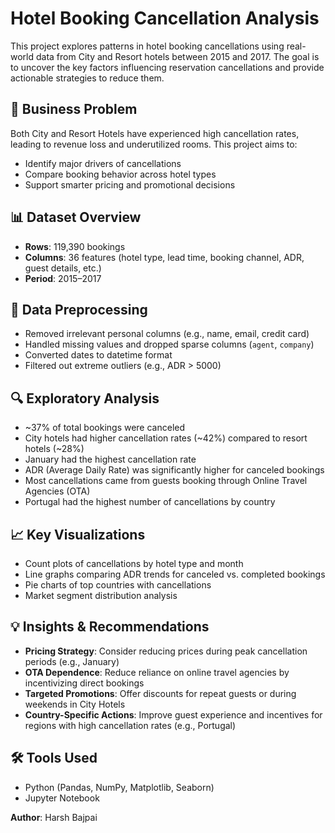 # Hotel Booking Cancellation Analysis

This project explores patterns in hotel booking cancellations using real-world data from City and Resort hotels between 2015 and 2017. The goal is to uncover the key factors influencing reservation cancellations and provide actionable strategies to reduce them.

## 📌 Business Problem

Both City and Resort Hotels have experienced high cancellation rates, leading to revenue loss and underutilized rooms. This project aims to:
- Identify major drivers of cancellations
- Compare booking behavior across hotel types
- Support smarter pricing and promotional decisions

## 📊 Dataset Overview

- **Rows**: 119,390 bookings
- **Columns**: 36 features (hotel type, lead time, booking channel, ADR, guest details, etc.)
- **Period**: 2015–2017

## 🧹 Data Preprocessing

- Removed irrelevant personal columns (e.g., name, email, credit card)
- Handled missing values and dropped sparse columns (`agent`, `company`)
- Converted dates to datetime format
- Filtered out extreme outliers (e.g., ADR > 5000)

## 🔍 Exploratory Analysis

- ~37% of total bookings were canceled
- City hotels had higher cancellation rates (~42%) compared to resort hotels (~28%)
- January had the highest cancellation rate
- ADR (Average Daily Rate) was significantly higher for canceled bookings
- Most cancellations came from guests booking through Online Travel Agencies (OTA)
- Portugal had the highest number of cancellations by country

## 📈 Key Visualizations

- Count plots of cancellations by hotel type and month
- Line graphs comparing ADR trends for canceled vs. completed bookings
- Pie charts of top countries with cancellations
- Market segment distribution analysis

## 💡 Insights & Recommendations

- **Pricing Strategy**: Consider reducing prices during peak cancellation periods (e.g., January)
- **OTA Dependence**: Reduce reliance on online travel agencies by incentivizing direct bookings
- **Targeted Promotions**: Offer discounts for repeat guests or during weekends in City Hotels
- **Country-Specific Actions**: Improve guest experience and incentives for regions with high cancellation rates (e.g., Portugal)

## 🛠 Tools Used

- Python (Pandas, NumPy, Matplotlib, Seaborn)
- Jupyter Notebook

**Author**: Harsh Bajpai  

